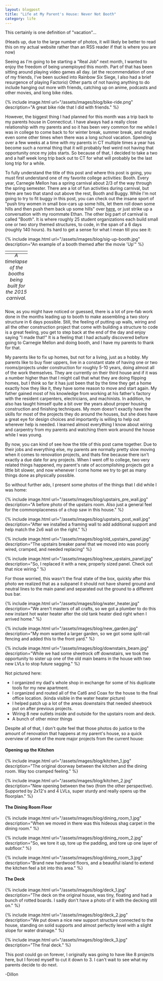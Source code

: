```yaml
---
layout: blogpost
title: "Life at My Parent's House: Never Not Booth"
category: life
---
```


This certainly is one definition of "vacation"...

(Heads up, due to the large number of photos, it will likely be better to read this on my actual website rather than an RSS reader if that is where you are now)

Seeing as I'm going to be starting a "Real Job" next month, I wanted to enjoy the freedom of being unemployed this month. Part of that has been sitting around playing video games all day. (at the recommendation of one of my friends, I've been sucked into Rainbow Six Siege, I also had a brief resurgence of playing Factorio) Other parts of not having anything to do include hanging out more with friends, catching up on anime, podcasts and other movies, and long bike rides.

{% include image.html url="/assets/images/blog/bike-ride.png"
description="A great bike ride that I did with friends." %}

However, the biggest thing I had planned for this month was a trip back to my parents house in Connecticut. I have always had a really close relationship with my parents and so it has been very common for me while I was in college to come back to for winter break, summer break, and maybe even some other times when there was a long school vacation. Spending over a few weeks at a time with my parents in CT multiple times a year has become such a normal thing that it will probably feel weird not having that opportunity once my jobs starts. So because of that, I decided to take a two and a half week long trip back out to CT for what will probably be the last long trip for a while. 

To fully understand the title of this post and where this post is going, you must first understand one of my favorite college activities: Booth. Every year, Carnegie Mellon has a spring carnival about 2/3 of the way through the spring semester. There are a lot of fun activities during carnival, but there are two that stand out above the rest, Booth and Buggy. While I'm not going to try to fit buggy in this post, you can check out the insane sport of "push tiny women in small box-cars up some hills, let them roll down some hills and then push them back up some hills" over [here](http://cmubuggy.org/), or just strike up a conversation with my roommate Ethan. The other big part of carnival is called "Booth". It is where roughly 25 student organizations each build small one or two story themed structures, to code, in the span of a 6 days (roughly 140 hours). Its hard to get a sense for what I mean till you see it:

{% include image.html url="/assets/images/blog/sig-up-booth.jpg"
description="An example of a booth themed after the movie 'Up'" %}

<table class="image" style="border: none; margin:auto;">
	<caption align="bottom" style="margin-top:-5px;"><i>A timelapse of the booths being built for the 2015 carnival.</i></caption>
	<tr style="padding-bottom: 0px;">
		<td style="border:none; padding-bottom: 5px;">
			<object class="fancybox" data="http://www.youtube.com/embed/3BZThAvbiYs" height="400px" width = "700px"></object>
		</td>
	</tr>
</table>

Now, as you might have noticed or guessed, there is a lot of pre-fab work done in the months leading up to booth to make assembling a two story structure in 6 days possible. Still, the feeling of putting up walls, wiring and all the other construction project that come with building a structure to code is a great feeling, you get to step back at the end of the day and enjoy saying "I made that!" It is a feeling that I had actually discovered before going to Carnegie Mellon and doing booth, and I have my parents to thank for that. 

My parents like to fix up homes, but not for a living, just as a hobby. My parents like to buy fixer uppers, live in a constant state of having one or two rooms/projects under construction for roughly 5-10 years, doing almost all of the work themselves. They are currently on their third house and if it was a number higher than that I might call that what they are doing flipping homes, but I think so far it has just been that by the time they get a home exactly how they like it, they have some reason to move and start again. My father gained most of his knowledge from working at his father's factory with the resident carpenters, electricians, and machinists. In addition, he also has taught himself quite a bit over the years about proper housing construction and finishing techniques. My mom doesn't exactly have the skills for most of the projects they do around the houses, but she does have a great eye for design choices and importantly is willing to help out wherever help is needed. I learned almost everything I know about wiring and carpentry from my parents and watching them work around the house while I was young. 

By now, you can kind of see how the title of this post came together. Due to their jobs and everything else, my parents are normally pretty slow moving when it comes to renovation projects, and thats fine because there isn't exactly a due date for any projects. When I went off to college, two very related things happened, my parent's rate of accomplishing projects got a little bit slower, and now whenever I come home we try to get as many things done as physically possible.

So without further ado, I present some photos of the things that I did while I was home: 

{% include image.html url="/assets/images/blog/upstairs_pre_wall.jpg"
description="A before photo of the upstairs room. Also just a general feel for the commonplaceness of a chop saw in this house." %}

{% include image.html url="/assets/images/blog/upstairs_post_wall.jpg"
description="After we installed a framing wall to add additional support and help match the 2x6 wall on the right." %}

{% include image.html url="/assets/images/blog/old_upstairs_panel.jpg"
description="The upstairs breaker panel that we moved into was poorly wired, cramped, and needed replacing" %}

{% include image.html url="/assets/images/blog/new_upstairs_panel.jpg"
description="So, I replaced it with a new, properly sized panel. Check out that nice wiring." %}

For those worried, this wasn't the final state of the box, quickly after this photo we realized that as a subpanel it should not have shared ground and neutral lines to the main panel and separated out the ground to a different bus bar.

{% include image.html url="/assets/images/blog/water_heater.jpg"
description="We aren't masters of all crafts, so we got a plumber to do this new instant hot water heater after the old tank heater died right when I arrived home." %}

{% include image.html url="/assets/images/blog/new_garden.jpg"
description="My mom wanted a larger garden, so we got some split-rail fencing and added this to the front yard." %}

{% include image.html url="/assets/images/blog/downstairs_beam.jpg"
description="While we had some sheetrock off downstairs, we took the opportunity to sister up one of the old main beams in the house with two new LVLs to stop future sagging." %}

Not pictured here:
- I organized my dad's whole shop in exchange for some of his duplicate tools for my new apartment.
- I organized and routed all of the Cat6 and Coax for the house to the final office location. (kinda visible in the water heater picture)
- I helped patch up a lot of the areas downstairs that needed sheetrock put on after previous projects.
- Wiring 8 new outlets inside and outside for the upstairs room and deck.
- A bunch of other minor things

Despite all of that, I don't quite feel that those photos do justice to the amount of renovation that happens at my parent's house, so a quick overview of some of the more major projects from the current house:

#### Opening up the Kitchen ####

{% include image.html url="/assets/images/blog/kitchen_1.jpg"
description="The original doorway between the kitchen and the dining room. Way too cramped feeling." %}

{% include image.html url="/assets/images/blog/kitchen_2.jpg"
description="New opening between the two (from the other perspective). Supported by 2x12's and 4 LVLs, super sturdy and really opens up the floorplan." %}

#### The Dining Room Floor ####

{% include image.html url="/assets/images/blog/dining_room_1.jpg"
description="When we moved in there was this hideous shag carpet in the dining room." %}

{% include image.html url="/assets/images/blog/dining_room_2.jpg"
description="So, we tore it up, tore up the padding, and tore up one layer of subfloor." %}

{% include image.html url="/assets/images/blog/dining_room_3.jpg"
description="Brand new hardwood floors, and a beautiful island to extend the kitchen feel a bit into this area." %}

#### The Deck ####

{% include image.html url="/assets/images/blog/deck_1.jpg"
description="The deck on the original house, was tiny, floating and had a bunch of rotted boards. I sadly don't have a photo of it with the decking still on." %}

{% include image.html url="/assets/images/blog/deck_2.jpg"
description="We put down a nice new support structure connected to the house, standing on solid supports and almost perfectly level with a slight slope for water drainage." %}

{% include image.html url="/assets/images/blog/deck_3.jpg"
description="The final deck." %}

This post could go on forever, I originally was going to have like 8 projects here, but I forced myself to cut it down to 3. I can't wait to see what my parents decide to do next.

-Dillon